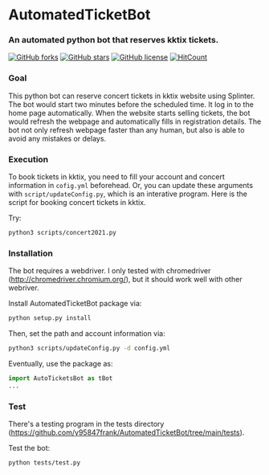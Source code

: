 # AutomatedTicketBot

### An automated python bot that reserves kktix tickets.

[![GitHub forks](https://img.shields.io/github/forks/y95847frank/AutomatedTicketBot)](https://github.com/y95847frank/AutomatedTicketBot/network)
[![GitHub stars](https://img.shields.io/github/stars/y95847frank/AutomatedTicketBot)](https://github.com/y95847frank/AutomatedTicketBot/stargazers)
[![GitHub license](https://img.shields.io/github/license/y95847frank/AutomatedTicketBot)](https://github.com/y95847frank/AutomatedTicketBot/blob/master/LICENSE)
[![HitCount](http://hits.dwyl.com/y95847frank/AutomatedTicketBot.svg)](http://hits.dwyl.com/y95847frank/AutomatedTicketBot)

### Goal

This python bot can reserve concert tickets in kktix website using Splinter. The bot would start two minutes before the scheduled time. It log in to the home page automatically. When the website starts selling tickets, the bot would refresh the webpage and automatically fills in registration details. The bot not only refresh webpage faster than any human, but also is able to avoid any mistakes or delays.
 
### Execution

To book tickets in kktix, you need to fill your account and concert information in `cofig.yml` beforehead. Or, you  can update these arguments with `script/updateConfig.py`, which is an interative program. Here is the script for booking concert tickets in kktix.

Try:
```bash
python3 scripts/concert2021.py
```
### Installation

The bot requires a webdriver. I only tested with chromedriver (http://chromedriver.chromium.org/), but it should work well with other webriver.

Install AutomatedTicketBot package via:
```bash
python setup.py install
```

Then, set the path and account information via:
```bash
python3 scripts/updateConfig.py -d config.yml
```

Eventually, use the package as:
```python
import AutoTicketsBot as tBot
...
```

### Test

There's a testing program in the tests directory (https://github.com/y95847frank/AutomatedTicketBot/tree/main/tests).

Test the bot:
```bash
python tests/test.py
```